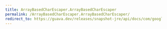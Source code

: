```yaml
---
title: ArrayBasedCharEscaper.ArrayBasedCharEscaper
permalink: /ArrayBasedCharEscaper.ArrayBasedCharEscaper/
redirect_to: https://guava.dev/releases/snapshot-jre/api/docs/com/google/common/escape/ArrayBasedCharEscaper.html#ArrayBasedCharEscaper-java.util.Map-char-char-
---
```

